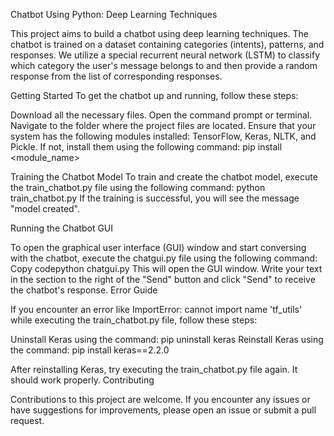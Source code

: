 Chatbot Using Python: Deep Learning Techniques

This project aims to build a chatbot using deep learning techniques. The chatbot is trained on a dataset containing categories (intents), patterns, and responses. We utilize a special recurrent neural network (LSTM) to classify which category the user's message belongs to and then provide a random response from the list of corresponding responses.

Getting Started
To get the chatbot up and running, follow these steps:

Download all the necessary files.
Open the command prompt or terminal.
Navigate to the folder where the project files are located.
Ensure that your system has the following modules installed: TensorFlow, Keras, NLTK, and Pickle. If not, install them using the following command: pip install <module_name>

Training the Chatbot Model
To train and create the chatbot model, execute the train_chatbot.py file using the following command:
python train_chatbot.py
If the training is successful, you will see the message "model created".

Running the Chatbot GUI

To open the graphical user interface (GUI) window and start conversing with the chatbot, execute the chatgui.py file using the following command:
Copy codepython chatgui.py
This will open the GUI window. Write your text in the section to the right of the "Send" button and click "Send" to receive the chatbot's response.
Error Guide

If you encounter an error like ImportError: cannot import name 'tf_utils' while executing the train_chatbot.py file, follow these steps:

Uninstall Keras using the command: pip uninstall keras
Reinstall Keras using the command: pip install keras==2.2.0

After reinstalling Keras, try executing the train_chatbot.py file again. It should work properly.
Contributing

Contributions to this project are welcome. If you encounter any issues or have suggestions for improvements, please open an issue or submit a pull request.